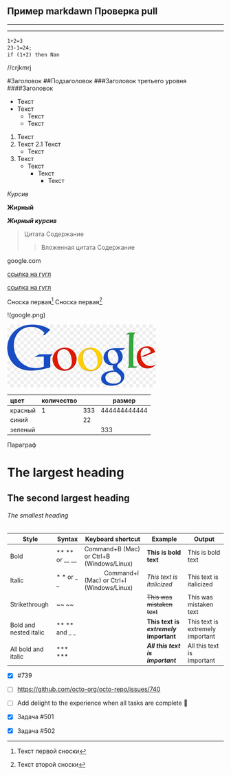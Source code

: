Пример markdawn Проверка pull
---
***
___ 

```
1+2=3
23-1=24;
if (1+2) then Nan
```

//crjkmrj

#Заголовок
##Подзаголовок
###Заголовок третьего уровня
####Заголовок

* Текст
* Текст
	* Текст
	* Текст

1. Текст
2. Текст
	2.1 Текст
	- Текст
3. Текст
	- Текст
		- Текст
			- Текст

_Курсив_

__Жирный__

___Жирный курсив___

> Цитата
Содержание 
>>Вложенная цитата
Содержание


google.com

[ссылка на гугл](https://google.com)

<a href="https://google.com">ссылка на гугл</a>

Сноска первая[^1] Сноска первая[^2]

[^1]: Текст первой сноски
[^2]: Текст второй сноски

!(google.png)

![текст картинки](google.png)

цвет | количество || размер 
:--|------|-------|----|
красный | 1 | 333 | 444444444444
синий || 22 
зеленый ||| 333 

<p>Параграф</p>

# The largest heading
## The second largest heading
###### The smallest heading



Style |	Syntax |	Keyboard shortcut	| Example	| Output |
|------|------|-------|-------|-------|
Bold	| ** ** or __ __ |	Command+B (Mac) or Ctrl+B (Windows/Linux)	| **This is bold text**	| This is bold text |
Italic |	* * or _ _  |   	Command+I (Mac) or Ctrl+I (Windows/Linux)	| *This text is italicized*	| This text is italicized
Strikethrough	| ~~ ~~	||	~~This was mistaken text~~	| This was mistaken text |
Bold and nested italic	| ** ** and _ _	|| 	**This text is _extremely_ important**	| This text is extremely important
All bold and italic	| *** ***	||	***All this text is important***	| All this text is important

- [x] #739
- [ ] https://github.com/octo-org/octo-repo/issues/740
- [ ] Add delight to the experience when all tasks are complete :tada:
- [x] Задача #501
- [x] Задача #502





